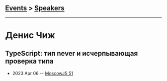 ## [Events](../README.md) > [Speakers](../speakers.md)
---

# Денис Чиж

## TypeScript: тип never и исчерпывающая проверка типа
- 2023 Apr 06 -- [MoscowJS 51](https://www.youtube.com/watch?v=xEwlvYJT9lg&t=6257s)    
